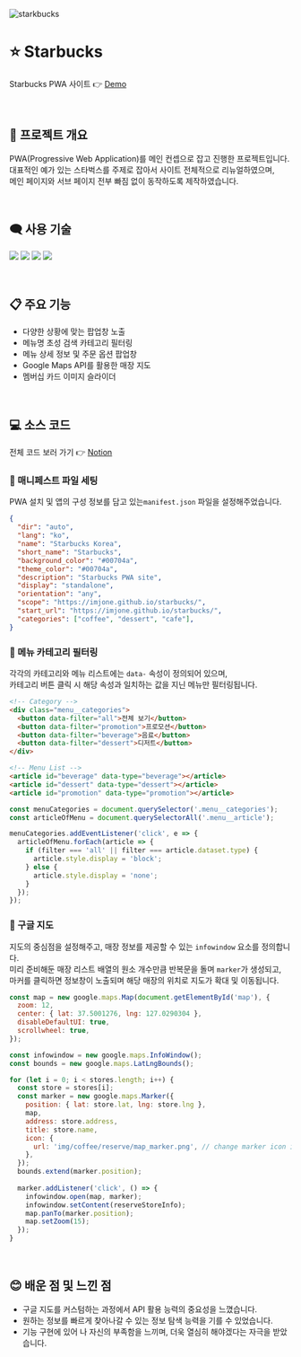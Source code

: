 ![starkbucks](https://user-images.githubusercontent.com/110226567/213872431-77b95d8d-bcec-45fb-9b31-4dc01f166d40.png)

# ⭐ Starbucks

Starbucks PWA 사이트 👉 [Demo](https://imjone.github.io/starbucks/)

<br />

## 📢 프로젝트 개요

PWA(Progressive Web Application)를 메인 컨셉으로 잡고 진행한 프로젝트입니다.<br />
대표적인 예가 있는 스타벅스를 주제로 잡아서 사이트 전체적으로 리뉴얼하였으며,<br />
메인 페이지와 서브 페이지 전부 빠짐 없이 동작하도록 제작하였습니다.

<br />

## 🗨️ 사용 기술

<p>
  <img src="https://img.shields.io/badge/HTML-e34f26?style=flat-square&logo=HTML5&logoColor=white" />
  <img src="https://img.shields.io/badge/CSS-1572b6?style=flat-square&logo=CSS3&logoColor=white" />
  <img src="https://img.shields.io/badge/JavaScript-f7df1e?style=flat-square&logo=JavaScript&logoColor=white" />
  <img src="https://img.shields.io/badge/Google Maps API-4285F4?style=flat-square&logo=Google&logoColor=white" />
</p>

<br />

## 📋 주요 기능

- 다양한 상황에 맞는 팝업창 노출
- 메뉴명 초성 검색 카테고리 필터링
- 메뉴 상세 정보 및 주문 옵션 팝업창
- Google Maps API를 활용한 매장 지도
- 멤버십 카드 이미지 슬라이더

<br />

## 💻 소스 코드

전체 코드 보러 가기 👉 [Notion](https://www.notion.so/imjone/Starbucks-68398a8c085f4045bc1da00a6173849e?pvs=4)

### 📍 매니페스트 파일 세팅

PWA 설치 및 앱의 구성 정보를 담고 있는`manifest.json` 파일을 설정해주었습니다.<br />

```json
{
  "dir": "auto",
  "lang": "ko",
  "name": "Starbucks Korea",
  "short_name": "Starbucks",
  "background_color": "#00704a",
  "theme_color": "#00704a",
  "description": "Starbucks PWA site",
  "display": "standalone",
  "orientation": "any",
  "scope": "https://imjone.github.io/starbucks/",
  "start_url": "https://imjone.github.io/starbucks/",
  "categories": ["coffee", "dessert", "cafe"],
}
```

### 📍 메뉴 카테고리 필터링

각각의 카테고리와 메뉴 리스트에는 `data-` 속성이 정의되어 있으며,<br />
카테고리 버튼 클릭 시 해당 속성과 일치하는 값을 지닌 메뉴만 필터링됩니다.

```html
<!-- Category -->
<div class="menu__categories">
  <button data-filter="all">전체 보기</button>
  <button data-filter="promotion">프로모션</button>
  <button data-filter="beverage">음료</button>
  <button data-filter="dessert">디저트</button>
</div>

<!-- Menu List -->
<article id="beverage" data-type="beverage"></article>
<article id="dessert" data-type="dessert"></article>
<article id="promotion" data-type="promotion"></article>
```
```javascript
const menuCategories = document.querySelector('.menu__categories');
const articleOfMenu = document.querySelectorAll('.menu__article');

menuCategories.addEventListener('click', e => {
  articleOfMenu.forEach(article => {
    if (filter === 'all' || filter === article.dataset.type) {
      article.style.display = 'block';
    } else {
      article.style.display = 'none';
    }
  });
});
```

### 📍 구글 지도

지도의 중심점을 설정해주고, 매장 정보를 제공할 수 있는 `infowindow` 요소를 정의합니다.<br />
미리 준비해둔 매장 리스트 배열의 원소 개수만큼 반복문을 돌며 `marker`가 생성되고,<br />
마커를 클릭하면 정보창이 노출되며 해당 매장의 위치로 지도가 확대 및 이동됩니다.

```javascript
const map = new google.maps.Map(document.getElementById('map'), {
  zoom: 12,
  center: { lat: 37.5001276, lng: 127.0290304 },
  disableDefaultUI: true,
  scrollwheel: true,
});

const infowindow = new google.maps.InfoWindow();
const bounds = new google.maps.LatLngBounds();

for (let i = 0; i < stores.length; i++) {
  const store = stores[i];
  const marker = new google.maps.Marker({
    position: { lat: store.lat, lng: store.lng },
    map,
    address: store.address,
    title: store.name,
    icon: {
      url: 'img/coffee/reserve/map_marker.png', // change marker icon image
    },
  });
  bounds.extend(marker.position);
  
  marker.addListener('click', () => {
    infowindow.open(map, marker);
    infowindow.setContent(reserveStoreInfo);
    map.panTo(marker.position);
    map.setZoom(15);
  });
}
```

<br />

## 😊 배운 점 및 느낀 점

- 구글 지도를 커스텀하는 과정에서 API 활용 능력의 중요성을 느꼈습니다.
- 원하는 정보를 빠르게 찾아나갈 수 있는 정보 탐색 능력을 기를 수 있었습니다.
- 기능 구현에 있어 나 자신의 부족함을 느끼며, 더욱 열심히 해야겠다는 자극을 받았습니다.
